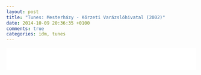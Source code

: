 ```yaml
---
layout: post
title: "Tunes: Mesterházy - Körzeti Varázslóhivatal (2002)"
date: 2014-10-09 20:36:35 +0100
comments: true
categories: idm, tunes
---
```


<iframe width="100%" height="60" src="//www.mixcloud.com/widget/iframe/?feed=http%3A%2F%2Fwww.mixcloud.com%2Fmesterhazy%2Fmesterh%25C3%25A1zy-k%25C3%25B6rzeti-var%25C3%25A1zsl%25C3%25B3hivatal-2002%2F&amp;mini=1&amp;embed_uuid=5557789f-2af5-4be6-a5c8-69a92088366a&amp;replace=0&amp;light=1&amp;hide_artwork=1&amp;embed_type=widget_standard&amp;hide_tracklist=1" frameborder="0"></iframe>